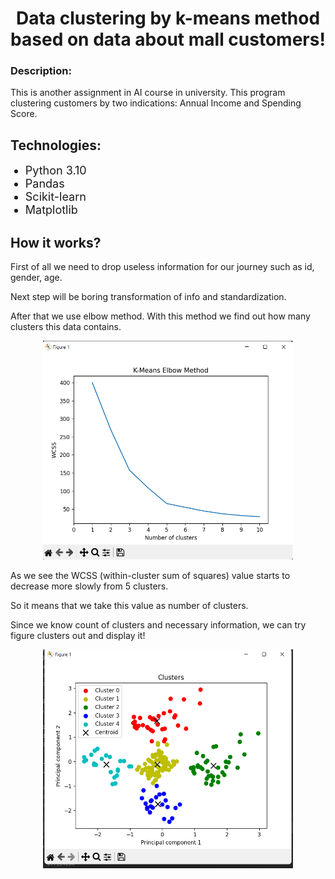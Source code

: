 <h1 align="center">Data clustering by k-means method based on data about mall customers!</h1>
<h3>Description: </h3> <p>This is another assignment in AI course in university.
This program clustering customers by two indications: Annual Income and Spending Score.</p>
<h2>Technologies: </h2>
<ul>
    <li style="font-size: 18px;">Python 3.10</li>
    <li style="font-size: 18px;">Pandas</li>
    <li style="font-size: 18px;">Scikit-learn</li>
    <li style="font-size: 18px;">Matplotlib</li>
</ul>
<h2>How it works?</h2>
<p>First of all we need to drop useless information for our journey such as id, gender, age.</p>
<p>Next step will be boring transformation of info and standardization.</p>
<p>After that we use elbow method. With this method we find out how many clusters this data contains.</p>
<div align="center"><img width="400" height="350" src=".\img\Elbow method.png"/></div>
<p>As we see the WCSS (within-cluster sum of squares) value starts to decrease more slowly from 5 clusters.</p>
<p>So it means that we take this value as number of clusters.</p>
<p>Since we know count of clusters and necessary information, we can try figure clusters out and display it!</p>
<div align="center"><img src=".\img\clustering done.png" width="400" height="350"/></div>